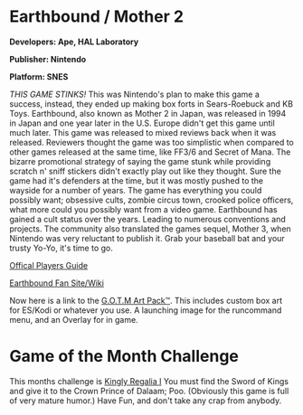 # Earthbound / Mother 2

**Developers: 	Ape, HAL Laboratory**

**Publisher: Nintendo**

**Platform: SNES**

*THIS GAME STINKS!* This was Nintendo's plan to make this game a success, instead, they ended up making box forts in Sears-Roebuck and KB Toys. Earthbound, also known as Mother 2 in Japan, was released in 1994 in Japan and one year later in the U.S. Europe didn't get this game until much later. This game was released to mixed reviews back when it was released. Reviewers thought the game was too simplistic when compared to other games released at the same time, like FF3/6 and Secret of Mana. The bizarre promotional strategy of saying the game stunk while providing scratch n' sniff stickers didn't exactly play out like they thought. Sure the game had it's defenders at the time, but it was mostly pushed to the wayside for a number of years. The game has everything you could possibly want; obsessive cults, zombie circus town, crooked police officers, what more could you possibly want from a video game. Earthbound has gained a cult status over the years. Leading to numerous conventions and projects. The community also translated the games sequel, Mother 3, when Nintendo was very reluctant to publish it. Grab your baseball bat and your trusty Yo-Yo, it's time to go.

[Offical Players Guide](https://archive.org/stream/Nintendo_Players_Guide_SNES_Earthbound_1995#page/n0/mode/2up)

[Earthbound Fan Site/Wiki](http://starmen.net/mother2/)

Now here is a link to the [G.O.T.M Art Pack™](https://github.com/lilbud/Game-of-the-Month/tree/master/6%20-%20April%202018%20-%20Earthbound). This includes custom box art for ES/Kodi or whatever you use. A launching image for the runcommand menu, and an Overlay for in game.

# Game of the Month Challenge

This months challenge is [Kingly Regalia I](http://retroachievements.org/Achievement/13463) You must find the Sword of Kings and give it to the Crown Prince of Dalaam; Poo. (Obviously this game is full of very mature humor.) Have Fun, and don't take any crap from anybody.





